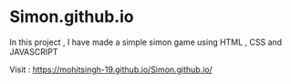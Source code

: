 # Simon.github.io
In this project , I have made a simple simon game using HTML  , CSS and JAVASCRIPT

Visit : https://mohitsingh-19.github.io/Simon.github.io/ 
